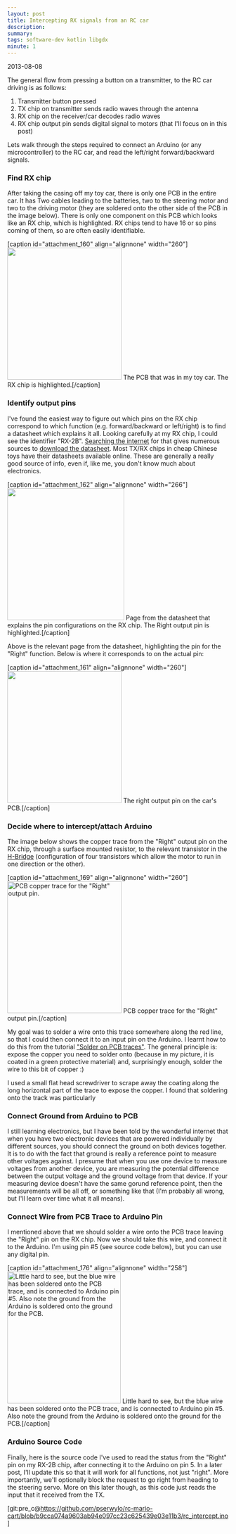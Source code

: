 ```yaml
---
layout: post
title: Intercepting RX signals from an RC car
description: 
summary: 
tags: software-dev kotlin libgdx
minute: 1
---
```


2013-08-08

The general flow from pressing a button on a transmitter, to the RC car driving is as follows:
<ol>
	<li>Transmitter button pressed</li>
	<li>TX chip on transmitter sends radio waves through the antenna</li>
	<li>RX chip on the receiver/car decodes radio waves</li>
	<li>RX chip output pin sends digital signal to motors  (that I'll focus on in this post)</li>
</ol>
Lets walk through the steps required to connect an Arduino (or any microcontroller) to the RC car, and read the left/right forward/backward signals.
<h3>Find RX chip</h3>
After taking the casing off my toy car, there is only one PCB in the entire car. It has Two cables leading to the batteries, two to the steering motor and two to the driving motor (they are soldered onto the other side of the PCB in the image below). There is only one component on this PCB which looks like an RX chip, which is highlighted. RX chips tend to have 16 or so pins coming of them, so are often easily identifiable.

[caption id="attachment_160" align="alignnone" width="260"]<a href="http://peter.serwylo.com/wp-content/uploads/2013/08/pcb-rx-chip.png"><img class="size-medium wp-image-160" title="pcb-rx-chip" src="http://peter.serwylo.com/wp-content/uploads/2013/08/pcb-rx-chip-260x300.png" alt="" width="260" height="300" /></a> The PCB that was in my toy car. The RX chip is highlighted.[/caption]
<h3>Identify output pins</h3>
I've found the easiest way to figure out which pins on the RX chip correspond to which function (e.g. forward/backward or left/right) is to find a datasheet which explains it all. Looking carefully at my RX chip, I could see the identifier "RX-2B". <a href="https://duckduckgo.com/?q=rx-2b+datasheet">Searching the internet</a> for that gives numerous sources to <a href="http://www.datasheetdir.com/RX-2B+download">download the datasheet</a>. Most TX/RX chips in cheap Chinese toys have their datasheets available online. These are generally a really good source of info, even if, like me, you don't know much about electronics.

[caption id="attachment_162" align="alignnone" width="266"]<a href="http://peter.serwylo.com/wp-content/uploads/2013/08/RX-2B-datasheet.png"><img class="size-medium wp-image-162" title="RX-2B-datasheet" src="http://peter.serwylo.com/wp-content/uploads/2013/08/RX-2B-datasheet-266x300.png" alt="" width="266" height="300" /></a> Page from the datasheet that explains the pin configurations on the RX chip. The Right output pin is highlighted.[/caption]

Above is the relevant page from the datasheet, highlighting the pin for the "Right" function. Below is where it corresponds to on the actual pin:

[caption id="attachment_161" align="alignnone" width="260"]<a href="http://peter.serwylo.com/wp-content/uploads/2013/08/pcb-right-output-pin.png"><img class="size-medium wp-image-161" title="pcb-right-output-pin" src="http://peter.serwylo.com/wp-content/uploads/2013/08/pcb-right-output-pin-260x300.png" alt="" width="260" height="300" /></a> The right output pin on the car's PCB.[/caption]
<h3>Decide where to intercept/attach Arduino</h3>
The image below shows the copper trace from the "Right" output pin on the RX chip, through a surface mounted resistor, to the relevant transistor in the <a href="https://en.wikipedia.org/wiki/H_bridge">H-Bridge</a> (configuration of four transistors which allow the motor to run in one direction or the other).

[caption id="attachment_169" align="alignnone" width="260"]<a href="http://peter.serwylo.com/wp-content/uploads/2013/08/pcb-right-output-trace1.png"><img class="size-medium wp-image-169" title="pcb-right-output-trace" src="http://peter.serwylo.com/wp-content/uploads/2013/08/pcb-right-output-trace1-260x300.png" alt="PCB copper trace for the &quot;Right&quot; output pin." width="260" height="300" /></a> PCB copper trace for the "Right" output pin.[/caption]

My goal was to solder a wire onto this trace somewhere along the red line, so that I could then connect it to an input pin on the Arduino. I learnt how to do this from the tutorial <a href="http://www.instructables.com/id/Solder-on-PCB-traces/">"Solder on PCB traces"</a>. The general principle is: expose the copper you need to solder onto (because in my picture, it is coated in a green protective material) and, surprisingly enough, solder the wire to this bit of copper :)

I used a small flat head screwdriver to scrape away the coating along the long horizontal part of the trace to expose the copper. I found that soldering onto the track was particularly
<h3>Connect Ground from Arduino to PCB</h3>
I still learning electronics, but I have been told by the wonderful internet that when you have two electronic devices that are powered individually by different sources, you should connect the ground on both devices together.  It is to do with the fact that ground is really a reference point to measure other voltages against. I presume that when you use one device to measure voltages from another device, you are measuring the potential difference between the output voltage and the ground voltage from that device.  If your measuring device doesn't have the same gorund reference point, then the measurements will be all off, or something like that (I'm probably all wrong, but I'll learn over time what it all means).
<h3>Connect Wire from PCB Trace to Arduino Pin</h3>
I mentioned above that we should solder a wire onto the PCB trace leaving the "Right" pin on the RX chip. Now we should take this wire, and connect it to the Arduino. I'm using pin #5 (see source code below), but you can use any digital pin.

[caption id="attachment_176" align="alignnone" width="258"]<a href="http://peter.serwylo.com/wp-content/uploads/2013/08/pcb-connected-to-arduino.jpg"><img class="size-medium wp-image-176" title="pcb-connected-to-arduino" src="http://peter.serwylo.com/wp-content/uploads/2013/08/pcb-connected-to-arduino-258x300.jpg" alt="Little hard to see, but the blue wire has been soldered onto the PCB trace, and is connected to Arduino pin #5. Also note the ground from the Arduino is soldered onto the ground for the PCB." width="258" height="300" /></a> Little hard to see, but the blue wire has been soldered onto the PCB trace, and is connected to Arduino pin #5. Also note the ground from the Arduino is soldered onto the ground for the PCB.[/caption]
<h3>Arduino Source Code</h3>
Finally, here is the source code I've used to read the status from the "Right" pin on my RX-2B chip, after connecting it to the Arduino on pin 5. In a later post, I'll update this so that it will work for all functions, not just "right". More importantly, we'll optionally block the request to go right from heading to the steering servo. More on this later though, as this code just reads the input that it received from the TX.

[git:pre_c@https://github.com/pserwylo/rc-mario-cart/blob/b9cca074a9603ab94e097cc23c625439e03e11b3/rc_intercept.ino]
